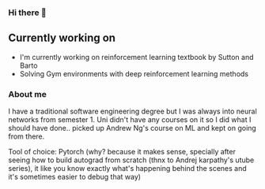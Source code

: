 ### Hi there 👋

## Currently working on

- I'm currently working on reinforcement learning textbook by Sutton and Barto
- Solving Gym environments with deep reinforcement learning methods

### About me

I have a traditional software engineering degree but I was always into neural networks from semester 1. Uni didn't have any courses on it so I did what I should have done.. picked up Andrew Ng's course on ML and kept on going from there. 

Tool of choice: Pytorch (why? because it makes sense, specially after seeing how to build autograd from scratch (thnx to Andrej karpathy's utube series), it like you know exactly what's happening behind the scenes and it's sometimes easier to debug that way)


<!--
**raufie/raufie** is a ✨ _special_ ✨ repository because its `README.md` (this file) appears on your GitHub profile.

Here are some ideas to get you started:

- 🔭 I’m currently working on ...
- 🌱 I’m currently learning ...
- 👯 I’m looking to collaborate on ...
- 🤔 I’m looking for help with ...
- 💬 Ask me about ...
- 📫 How to reach me: ...
- 😄 Pronouns: ...
- ⚡ Fun fact: ...
-->
